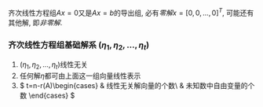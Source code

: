 齐次线性方程组$Ax=0$又是$Ax=b$的导出组, 必有*零解*$x=[0, 0, \dots, 0]^T$, 可能还有其他解, 即*非零解*.

### 齐次线性方程组基础解系 $(\eta_1, \eta_2, \dots, \eta_t)$
1. $(\eta_1, \eta_2, \dots, \eta_t)$线性无关
2. 任何解$\eta$都可由上面这一组向量线性表示
3. $
t=n-r(A)\begin{cases}
& 线性无关解向量的个数\\
& 未知数中自由变量的个数
\end{cases} 
$
